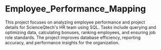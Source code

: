 # Employee_Performance_Mapping
This project focuses on analyzing employee performance and project details for ScienceQtech's HR team using SQL. Tasks include querying and optimizing data, calculating bonuses, ranking employees, and ensuring job role standards. The project improves database efficiency, reporting accuracy, and performance insights for the organization.
